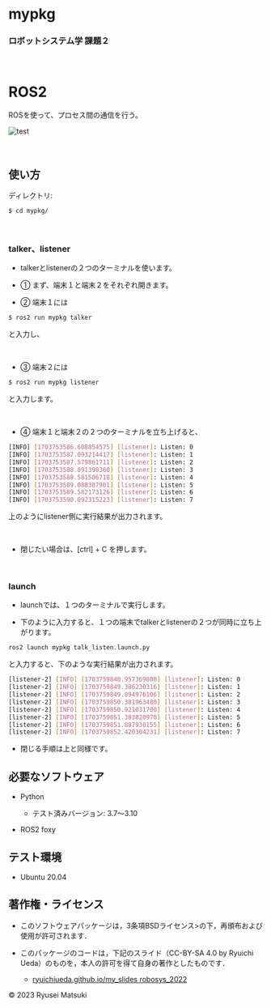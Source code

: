 # mypkg

### ロボットシステム学 課題２

<br>

# ROS2

ROSを使って、プロセス間の通信を行う。

![test](https://github.com/nyantaro723/mypkg/actions/workflows/test.yml/badge.svg)

<br>

## 使い方

ディレクトリ:

```bash
$ cd mypkg/  
```  

<br>

### talker、listener

* talkerとlistenerの２つのターミナルを使います。

* ① まず、端末１と端末２をそれぞれ開きます。

* ② 端末１には

```bash
$ ros2 run mypkg talker
```

と入力し、

<br>

* ③ 端末２には

```bash
$ ros2 run mypkg listener
```
 
と入力します。

<br>

* ④ 端末１と端末２の２つのターミナルを立ち上げると、

```bash
[INFO] [1703753586.608854575] [listener]: Listen: 0
[INFO] [1703753587.093214417] [listener]: Listen: 1
[INFO] [1703753587.579861711] [listener]: Listen: 2
[INFO] [1703753588.091398360] [listener]: Listen: 3
[INFO] [1703753588.581506718] [listener]: Listen: 4
[INFO] [1703753589.088387901] [listener]: Listen: 5
[INFO] [1703753589.582173126] [listener]: Listen: 6
[INFO] [1703753590.092315223] [listener]: Listen: 7
```

上のようにlistener側に実行結果が出力されます。

<br>

* 閉じたい場合は、[ctrl] + C を押します。

<br>

### launch

* launchでは、１つのターミナルで実行します。

* 下のように入力すると、１つの端末でtalkerとlistenerの２つが同時に立ち上がります。

```bash
ros2 launch mypkg talk_listen.launch.py
```

と入力すると、下のような実行結果が出力されます。 

```bash
[listener-2] [INFO] [1703759848.957369808] [listener]: Listen: 0
[listener-2] [INFO] [1703759849.386230316] [listener]: Listen: 1
[listener-2] [INFO] [1703759849.894976106] [listener]: Listen: 2
[listener-2] [INFO] [1703759850.381963480] [listener]: Listen: 3
[listener-2] [INFO] [1703759850.921031700] [listener]: Listen: 4
[listener-2] [INFO] [1703759851.383820970] [listener]: Listen: 5
[listener-2] [INFO] [1703759851.887930155] [listener]: Listen: 6
[listener-2] [INFO] [1703759852.420304231] [listener]: Listen: 7
```

* 閉じる手順は上と同様です。

## 必要なソフトウェア

* Python
  * テスト済みバージョン: 3.7～3.10

* ROS2 foxy

## テスト環境

* Ubuntu 20.04

## 著作権・ライセンス
* このソフトウェアパッケージは，3条項BSDライセンス>の下，再頒布および使用が許可されます．

* このパッケージのコードは，下記のスライド（CC-BY-SA 4.0 by Ryuichi Ueda）のものを，本人の許可を得て自身の著作としたものです．
    * [ryuichiueda.github.io/my_slides robosys_2022](https://github.com/ryuichiueda/my_slides/tree/master/robosys_2022)

© 2023 Ryusei Matsuki
